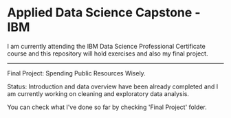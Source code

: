 # Applied Data Science Capstone - IBM

I am currently attending the IBM Data Science Professional Certificate course and this repository will hold exercises and also my final project.

---

Final Project: Spending Public Resources Wisely.

Status: Introduction and data overview have been already completed and I am currently working on cleaning and exploratory data analysis. 

You can check what I've done so far by checking 'Final Project' folder.

